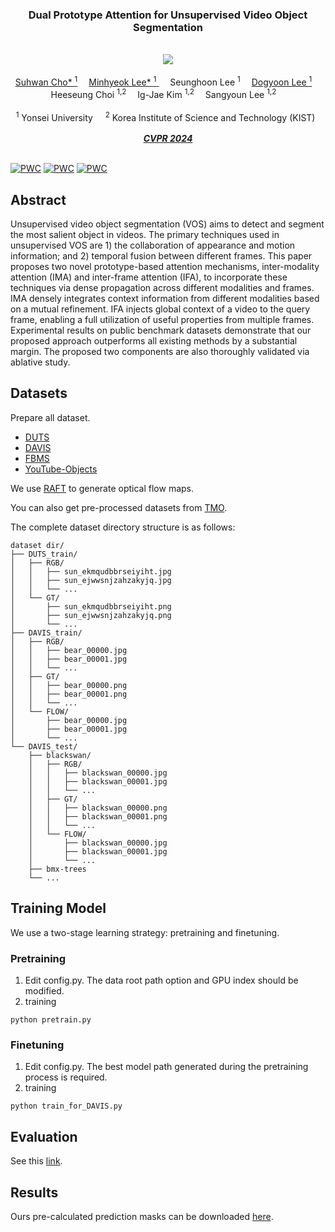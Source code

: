 <div align="center">

<h3> Dual Prototype Attention for Unsupervised Video Object Segmentation
 </h3> 
 <br/>
  <a href='https://arxiv.org/abs/2211.12036'><img src='https://img.shields.io/badge/ArXiv-2303.08314-red' /></a> 
  <br/>
  <br/>
<div>
    <a href='https://suhwan-cho.github.io' target='_blank'>Suhwan Cho* <sup> 1</sup></a>&emsp;
    <a href='https://hydragon.co.kr' target='_blank'>Minhyeok Lee* <sup> 1</sup> </a>&emsp;
    <a target='_blank'>Seunghoon Lee <sup> 1</sup></a>&emsp;
    <a href='https://dogyoonlee.github.io' target='_blank'>Dogyoon Lee <sup> 1</sup></a>&emsp;
    <a target='_blank'>Heeseung Choi <sup> 1,2</sup></a>&emsp;
    <a target='_blank'>Ig-Jae Kim <sup> 1,2</sup></a>&emsp;
    <a target='_blank'>Sangyoun Lee <sup>1,2</sup></a>&emsp;
</div>
<br>
<div>
                      <sup>1</sup> Yonsei University &nbsp;&nbsp;&nbsp;
                      <sup>2</sup> Korea Institute of Science and Technology (KIST) &nbsp;
</div>
<br>
<i><strong><a href='https://cvpr.thecvf.com' target='_blank'>CVPR 2024</a></strong></i>
<br>
<br>
</div>

[![PWC](https://img.shields.io/endpoint.svg?url=https://paperswithcode.com/badge/domain-alignment-and-temporal-aggregation-for/unsupervised-video-object-segmentation-on-11)](https://paperswithcode.com/sota/unsupervised-video-object-segmentation-on-11?p=domain-alignment-and-temporal-aggregation-for)
[![PWC](https://img.shields.io/endpoint.svg?url=https://paperswithcode.com/badge/domain-alignment-and-temporal-aggregation-for/unsupervised-video-object-segmentation-on-12)](https://paperswithcode.com/sota/unsupervised-video-object-segmentation-on-12?p=domain-alignment-and-temporal-aggregation-for)
[![PWC](https://img.shields.io/endpoint.svg?url=https://paperswithcode.com/badge/domain-alignment-and-temporal-aggregation-for/unsupervised-video-object-segmentation-on-10)](https://paperswithcode.com/sota/unsupervised-video-object-segmentation-on-10?p=domain-alignment-and-temporal-aggregation-for)

## Abstract
Unsupervised video object segmentation (VOS) aims to detect and segment the most salient object in videos. The primary techniques used in unsupervised VOS are 1) the collaboration of appearance and motion information; and 2) temporal fusion between different frames. This paper proposes two novel prototype-based attention mechanisms, inter-modality attention (IMA) and inter-frame attention (IFA), to incorporate these techniques via dense propagation across different modalities and frames. IMA densely integrates context information from different modalities based on a mutual refinement. IFA injects global context of a video to the query frame, enabling a full utilization of useful properties from multiple frames. Experimental results on public benchmark datasets demonstrate that our proposed approach outperforms all existing methods by a substantial margin. The proposed two components are also thoroughly validated via ablative study.

 
## Datasets
Prepare all dataset.

- [DUTS](http://saliencydetection.net/duts)
- [DAVIS](https://davischallenge.org/davis2016/code.html)
- [FBMS](https://lmb.informatik.uni-freiburg.de/resources/datasets)
- [YouTube-Objects](https://data.vision.ee.ethz.ch/cvl/youtube-objects)

We use [RAFT](https://github.com/princeton-vl/RAFT) to generate optical flow maps.

You can also get pre-processed datasets from [TMO](https://github.com/suhwan-cho/TMO).

The complete dataset directory structure is as follows:
```
dataset dir/
├── DUTS_train/
│   ├── RGB/
│   │   ├── sun_ekmqudbbrseiyiht.jpg
│   │   ├── sun_ejwwsnjzahzakyjq.jpg
│   │   └── ...
│   └── GT/
│       ├── sun_ekmqudbbrseiyiht.png
│       ├── sun_ejwwsnjzahzakyjq.png
│       └── ...
├── DAVIS_train/
│   ├── RGB/
│   │   ├── bear_00000.jpg
│   │   ├── bear_00001.jpg
│   │   └── ...
│   ├── GT/
│   │   ├── bear_00000.png
│   │   ├── bear_00001.png
│   │   └── ...
│   └── FLOW/
│       ├── bear_00000.jpg
│       ├── bear_00001.jpg
│       └── ...
└── DAVIS_test/
    ├── blackswan/
    │   ├── RGB/
    │   │   ├── blackswan_00000.jpg
    │   │   ├── blackswan_00001.jpg
    │   │   └── ...
    │   ├── GT/
    │   │   ├── blackswan_00000.png
    │   │   ├── blackswan_00001.png
    │   │   └── ...
    │   └── FLOW/
    │       ├── blackswan_00000.jpg
    │       ├── blackswan_00001.jpg
    │       └── ...
    ├── bmx-trees
    └── ...
```

## Training Model
We use a two-stage learning strategy: pretraining and finetuning.

### Pretraining
1. Edit config.py. The data root path option and GPU index should be modified.
2. training
```
python pretrain.py
```

### Finetuning
1. Edit config.py. The best model path generated during the pretraining process is required.
2. training
```
python train_for_DAVIS.py
```

## Evaluation
See this [link](https://github.com/yongliu20/DAVIS-evaluation).

## Results 
Ours pre-calculated prediction masks can be downloaded [here](https://drive.google.com/file/d/1JSJ5mIu6Lq8l4aSEcrUAlVsBGdXeGgma/view?usp=drivesdk).

